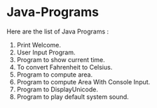 # Java-Programs

Here are the list of Java Programs :

1) Print Welcome.
2) User Input Program.
3) Program to show current time.
4) To convert Fahrenheit to Celsius.
5) Program to compute area.
6) Program to compute Area With Console Input. 
7) Program to DisplayUnicode. 
8) Program to play default system sound.
